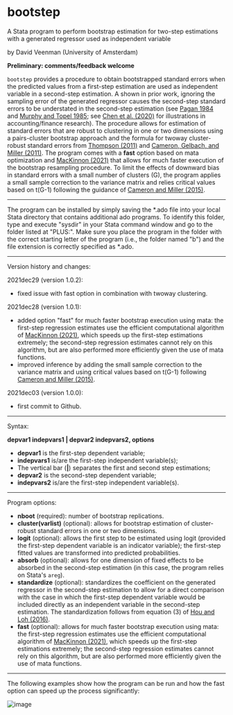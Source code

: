 # bootstep

A Stata program to perform bootstrap estimation for two-step estimations with a generated regressor used as independent variable

by David Veenman (University of Amsterdam)

**Preliminary: comments/feedback welcome**

`bootstep` provides a procedure to obtain bootstrapped standard errors when the predicted values from a first-step estimation are used as independent variable in a second-step estimation. A shown in prior work, ignoring the sampling error of the generated regressor causes the second-step standard errors to be understated in the second-step estimation (see [Pagan 1984](https://doi.org/10.2307/2648877) and [Murphy and Topel 1985](https://doi.org/10.1198/073500102753410417); see [Chen et al. (2020)](https://papers.ssrn.com/sol3/papers.cfm?abstract_id=3724730) for illustrations in accounting/finance research). The procedure allows for estimation of standard errors that are robust to clustering in one or two dimensions using a pairs-cluster bootstrap approach and the formula for twoway cluster-robust standard errors from [Thompson (2011)](https://doi.org/10.1016/j.jfineco.2010.08.016) and [Cameron, Gelbach, and Miller (2011)](https://doi.org/10.1198/jbes.2010.07136). The program comes with a **fast** option based on mata optimization and [MacKinnon (2021)](http://qed.econ.queensu.ca/pub/faculty/mackinnon/working-papers/qed_wp_1465.pdf) that allows for much faster execution of the bootstrap resampling procedure. To limit the effects of downward bias in standard errors with a small number of clusters (G), the program applies a small sample correction to the variance matrix and relies critical values based on t(G-1) following the guidance of [Cameron and Miller (2015)](http://cameron.econ.ucdavis.edu/research/Cameron_Miller_JHR_2015_February.pdf).

---

The program can be installed by simply saving the \*.ado file into your local Stata directory that contains additional ado programs. To identify this folder, type and execute "sysdir" in your Stata command window and go to the folder listed at "PLUS:". Make sure you place the program in the folder with the correct starting letter of the program (i.e., the folder named "b") and the file extension is correctly specified as \*.ado.

---

Version history and changes:

  2021dec29 (version 1.0.2):
  - fixed issue with fast option in combination with twoway clustering.
  
  2021dec28 (version 1.0.1):
  - added option "fast" for much faster bootstrap execution using mata: the first-step regression estimates use the efficient computational algorithm of [MacKinnon (2021)](http://qed.econ.queensu.ca/pub/faculty/mackinnon/working-papers/qed_wp_1465.pdf), which speeds up the first-step estimations extremely; the second-step regression estimates cannot rely on this algorithm, but are also performed more efficiently given the use of mata functions.
  - improved inference by adding the small sample correction to the variance matrix and using critical values based on t(G-1) following [Cameron and Miller (2015)](http://cameron.econ.ucdavis.edu/research/Cameron_Miller_JHR_2015_February.pdf).

  2021dec03 (version 1.0.0): 
  - first commit to Github.

---

Syntax:

**depvar1 indepvars1 | depvar2 indepvars2, options**

 - **depvar1** is the first-step dependent variable;
 - **indepvars1** is/are the first-step independent variable(s);
 - The vertical bar (**|**) separates the first and second step estimations;
 - **depvar2** is the second-step dependent variable;
 - **indepvars2** is/are the first-step independent variable(s).

---

Program options:

- **nboot** (required): number of bootstrap replications.  
- **cluster(varlist)** (optional): allows for bootstrap estimation of cluster-robust standard errors in one or two dimensions. 
- **logit** (optional): allows the first step to be estimated using logit (provided the first-step dependent variable is an indicator variable); the first-step fitted values are transformed into predicted probabilities.
- **absorb** (optional): allows for one dimension of fixed effects to be absorbed in the second-step estimation (in this case, the program relies on Stata's `areg`).
- **standardize** (optional): standardizes the coefficient on the generated regressor in the second-step estimation to allow for a direct comparison with the case in which the first-step dependent variable would be included directly as an independent variable in the second-step estimation. The standardization follows from equation (3) of [Hou and Loh (2016)](https://doi.org/10.1016/j.jfineco.2016.02.013).
- **fast** (optional): allows for much faster bootstrap execution using mata: the first-step regression estimates use the efficient computational algorithm of [MacKinnon (2021)](http://qed.econ.queensu.ca/pub/faculty/mackinnon/working-papers/qed_wp_1465.pdf), which speeds up the first-step estimations extremely; the second-step regression estimates cannot rely on this algorithm, but are also performed more efficiently given the use of mata functions.

---

The following examples show how the program can be run and how the fast option can speed up the process significantly:

![image](https://user-images.githubusercontent.com/65561067/147637181-8cbb8d45-0c7d-412d-ac8d-831ff85350c3.png)

